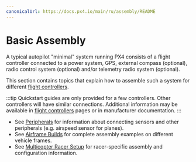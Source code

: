 ```yaml
---
canonicalUrl: https://docs.px4.io/main/ru/assembly/README
---
```


# Basic Assembly

A typical autopilot "minimal" system running PX4 consists of a flight controller connected to a power system, GPS, external compass (optional), radio control system (optional) and/or telemetry radio system (optional).

This section contains topics that explain how to assemble such a system for different [flight controllers](../flight_controller/README.md).

:::tip
Quickstart guides are only provided for a few controllers. Other controllers will have similar connections. Additional information may be available in [flight controllers](../flight_controller/README.md) pages or in manufacturer documentation.
:::

* See [Peripherals](../peripherals/README.md) for information about connecting sensors and other peripherals (e.g. airspeed sensor for planes).
* See [Airframe Builds](../airframes/README.md) for complete assembly examples on different vehicle frames.
* See [Multicopter Racer Setup](../config_mc/racer_setup.md) for racer-specific assembly and configuration information.